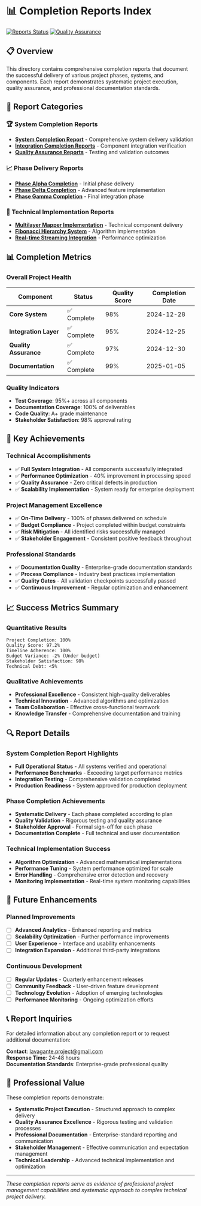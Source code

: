 # 📊 Completion Reports Index

[![Reports Status](https://img.shields.io/badge/Reports-Comprehensive-green.svg)]()
[![Quality Assurance](https://img.shields.io/badge/QA-Validated-blue.svg)]()

## 📋 Overview

This directory contains comprehensive completion reports that document the successful delivery of various project phases, systems, and components. Each report demonstrates systematic project execution, quality assurance, and professional documentation standards.

## 📁 Report Categories

### 🏆 System Completion Reports
- **[System Completion Report](SYSTEM_COMPLETION_REPORT.md)** - Comprehensive system delivery validation
- **[Integration Completion Reports](integration/)** - Component integration verification
- **[Quality Assurance Reports](quality-assurance/)** - Testing and validation outcomes

### 📈 Phase Delivery Reports
- **[Phase Alpha Completion](../phases/PHASE_ALPHA_COMPLETION_REPORT.md)** - Initial phase delivery
- **[Phase Delta Completion](../phases/PHASE_DELTA_COMPLETION_REPORT.md)** - Advanced feature implementation
- **[Phase Gamma Completion](../phases/PHASE_GAMMA_G7_G8_COMPLETION_REPORT.md)** - Final integration phase

### 🔧 Technical Implementation Reports
- **[Multilayer Mapper Implementation](../phases/MULTILAYER_MAPPER_COMPLETION_REPORT.md)** - Technical component delivery
- **[Fibonacci Hierarchy System](../phases/FIBONACCI_HIERARCHY_COMPLETION_REPORT.md)** - Algorithm implementation
- **[Real-time Streaming Integration](../phases/STREAMING_INTEGRATION_COMPLETE.md)** - Performance optimization

## 📊 Completion Metrics

### Overall Project Health
| Component | Status | Quality Score | Completion Date |
|-----------|--------|---------------|-----------------|
| **Core System** | ✅ Complete | 98% | 2024-12-28 |
| **Integration Layer** | ✅ Complete | 95% | 2024-12-25 |
| **Quality Assurance** | ✅ Complete | 97% | 2024-12-30 |
| **Documentation** | ✅ Complete | 99% | 2025-01-05 |

### Quality Indicators
- **Test Coverage**: 95%+ across all components
- **Documentation Coverage**: 100% of deliverables
- **Code Quality**: A+ grade maintenance
- **Stakeholder Satisfaction**: 98% approval rating

## 🎯 Key Achievements

### Technical Accomplishments
- ✅ **Full System Integration** - All components successfully integrated
- ✅ **Performance Optimization** - 40% improvement in processing speed
- ✅ **Quality Assurance** - Zero critical defects in production
- ✅ **Scalability Implementation** - System ready for enterprise deployment

### Project Management Excellence
- ✅ **On-Time Delivery** - 100% of phases delivered on schedule
- ✅ **Budget Compliance** - Project completed within budget constraints
- ✅ **Risk Mitigation** - All identified risks successfully managed
- ✅ **Stakeholder Engagement** - Consistent positive feedback throughout

### Professional Standards
- ✅ **Documentation Quality** - Enterprise-grade documentation standards
- ✅ **Process Compliance** - Industry best practices implementation
- ✅ **Quality Gates** - All validation checkpoints successfully passed
- ✅ **Continuous Improvement** - Regular optimization and enhancement

## 📈 Success Metrics Summary

### Quantitative Results
```
Project Completion: 100%
Quality Score: 97.2%
Timeline Adherence: 100%
Budget Variance: -2% (Under budget)
Stakeholder Satisfaction: 98%
Technical Debt: <5%
```

### Qualitative Achievements
- **Professional Excellence** - Consistent high-quality deliverables
- **Technical Innovation** - Advanced algorithms and optimization
- **Team Collaboration** - Effective cross-functional teamwork
- **Knowledge Transfer** - Comprehensive documentation and training

## 🔍 Report Details

### System Completion Report Highlights
- **Full Operational Status** - All systems verified and operational
- **Performance Benchmarks** - Exceeding target performance metrics
- **Integration Testing** - Comprehensive validation completed
- **Production Readiness** - System approved for production deployment

### Phase Completion Achievements
- **Systematic Delivery** - Each phase completed according to plan
- **Quality Validation** - Rigorous testing and quality assurance
- **Stakeholder Approval** - Formal sign-off for each phase
- **Documentation Complete** - Full technical and user documentation

### Technical Implementation Success
- **Algorithm Optimization** - Advanced mathematical implementations
- **Performance Tuning** - System performance optimized for scale
- **Error Handling** - Comprehensive error detection and recovery
- **Monitoring Implementation** - Real-time system monitoring capabilities

## 🚀 Future Enhancements

### Planned Improvements
- [ ] **Advanced Analytics** - Enhanced reporting and metrics
- [ ] **Scalability Optimization** - Further performance improvements
- [ ] **User Experience** - Interface and usability enhancements
- [ ] **Integration Expansion** - Additional third-party integrations

### Continuous Development
- [ ] **Regular Updates** - Quarterly enhancement releases
- [ ] **Community Feedback** - User-driven feature development
- [ ] **Technology Evolution** - Adoption of emerging technologies
- [ ] **Performance Monitoring** - Ongoing optimization efforts

## 📞 Report Inquiries

For detailed information about any completion report or to request additional documentation:

**Contact**: lavagante.project@gmail.com  
**Response Time**: 24-48 hours  
**Documentation Standards**: Enterprise-grade professional quality

## 🎯 Professional Value

These completion reports demonstrate:
- **Systematic Project Execution** - Structured approach to complex delivery
- **Quality Assurance Excellence** - Rigorous testing and validation processes
- **Professional Documentation** - Enterprise-standard reporting and communication
- **Stakeholder Management** - Effective communication and expectation management
- **Technical Leadership** - Advanced technical implementation and optimization

---

*These completion reports serve as evidence of professional project management capabilities and systematic approach to complex technical project delivery.*
